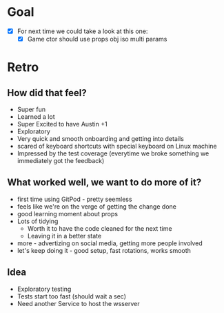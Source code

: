 # Goal

- [x] For next time we could take a look at this one:
    - [x] Game ctor should use props obj iso multi params

# Retro

## How did that feel?
- Super fun
- Learned a lot
- Super Excited to have Austin +1
- Exploratory
- Very quick and smooth onboarding and getting into details
- scared of keyboard shortcuts with special keyboard on Linux machine
- Impressed by the test coverage (everytime we broke something we immediately got the feedback)

## What worked well, we want to do more of it?
- first time using GitPod - pretty seemless
- feels like we're on the verge of getting the change done
- good learning moment about props
- Lots of tidying
    - Worth it to have the code cleaned for the next time
    - Leaving it in a better state
- more - advertizing on social media, getting more people involved
- let's keep doing it - good setup, fast rotations, works smooth

## Idea
- Exploratory testing
- Tests start too fast (should wait a sec)
- Need another Service to host the wsserver

